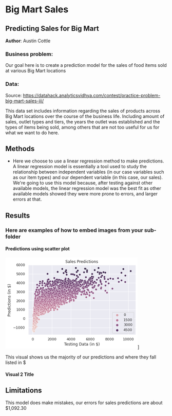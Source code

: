 # Big Mart Sales
## Predicting Sales for Big Mart 

**Author**: Austin Cottle

### Business problem: 

Our goal here is to create a prediction model for the sales of food items sold at various Big Mart locations


### Data:
Source: https://datahack.analyticsvidhya.com/contest/practice-problem-big-mart-sales-iii/

This data set includes information regarding the sales of products across Big Mart locations over the course of the business life. Including amount of sales, outlet types and tiers, the years the outlet was established and the types of items being sold, among others that are not too useful for us for what we want to do here.



## Methods
- Here we choose to use a linear regression method to make predictions. A linear regression model is essentially a tool used to study the relationship between independent variables (in our case variables such as our item types) and our dependent variable (in this case, our sales).   We're going to use this model because, after testing against other available models, the linear regression model was the best fit as other available models showed they were more prone to errors, and larger errors at that.


## Results

### Here are examples of how to embed images from your sub-folder


#### Predictions using scatter plot
![sampleimage](https://github.com/Acottle1031/Sales-Predictions-Project/blob/main/Scatter%20plot.png?raw=true)]

This visual shows us the majority of our predictions and where they fall listed in $

#### Visual 2 Title




## Limitations 
This model does make mistakes, our errors for sales predictions are about $1,092.30





